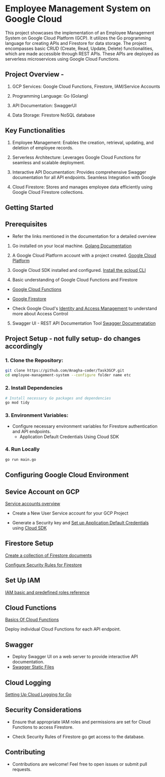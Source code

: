 # Employee Management System on Google Cloud

This project showcases the implementation of an Employee Management System on Google Cloud Platform (GCP). It utilizes the Go programming language for creating APIs and Firestore for data storage. The project encompasses basic CRUD (Create, Read, Update, Delete) functionalities, which are made accessible through REST APIs. These APIs are deployed as serverless microservices using Google Cloud Functions.

## Project Overview - 
1. GCP Services: Google Cloud Functions, Firestore, IAM/Service Accounts

2. Programming Language: Go (Golang)

3. API Documentation: SwaggerUI

4. Data Storage: Firestore NoSQL database

## Key Functionalities
1. Employee Management: Enables the creation, retrieval, updating, and deletion of employee records.

2. Serverless Architecture: Leverages Google Cloud Functions for seamless and scalable deployment.

3. Interactive API Documentation: Provides comprehensive Swagger documentation for all API endpoints.
Seamless Integration with Google 

4. Cloud Firestore: Stores and manages employee data efficiently using Google Cloud Firestore collections.


## Getting Started

## Prerequisites

* Refer the links mentioned in the documentation for a detailed overview


1. Go installed on your local machine.
[Golang Documentation](https://go.dev/doc/)

2. A Google Cloud Platform account with a project created.
[Google Cloud Platform](https://cloud.google.com/)

3. Google Cloud SDK installed and configured.
[Install the gcloud CLI](https://cloud.google.com/sdk/docs/install)

4. Basic understanding of Google Cloud Functions and Firestore
- [Google Cloud Functions](https://cloud.google.com/functions#)
- [Google Firestore](https://cloud.google.com/firestore/docs/)

- Check Google Cloud's [Identity and Access Management](https://cloud.google.com/iam/docs)  to understand more about Access Control


5. Swagger UI - REST API Documentation Tool
[Swagger Documenatation](https://swagger.io/docs/)



## Project Setup - not fully setup- do changes accordingly

### 1. Clone the Repository:

```bash
git clone https://github.com/Anagha-coder/Task3GCP.git
cd employee-management-system --configure folder name etc
```

### 2. Install Dependencies

```bash
# Install necessary Go packages and dependencies
go mod tidy
```

### 3. Environment Variables:

- Configure necessary environment variables for Firestore authentication and API endpoints.
  - Application Default Credentials Using Cloud SDK

### 4. Run Locally

```bash
go run main.go
```

## Configuring Google Cloud Environment

## Sevice Account on GCP

[Service accounts overview](https://cloud.google.com/iam/docs/service-account-overview)

- Create a New User Service account for your GCP Project

- Generate a Security key and
[Set up Application Default Credentials](https://cloud.google.com/docs/authentication/provide-credentials-adc) using [Cloud SDK](https://cloud.google.com/sdk/docs/install)

## Firestore Setup

[Create a collection of Firestore documents](https://cloud.google.com/firestore/docs/samples/firestore-query-collection-group-dataset#firestore_query_collection_group_dataset-go)



[Configure Security Rules for Firestore](https://cloud.google.com/firestore/docs/security/get-started)

## Set Up IAM

[IAM basic and predefined roles reference](https://cloud.google.com/iam/docs/understanding-roles)

## Cloud Functions 

[Basics Of Cloud Functions](https://cloud.google.com/functions#)

Deploy individual Cloud Functions for each API endpoint.

## Swagger

- Deploy Swagger UI on a web server to provide interactive API documentation.
- [Swagger Static Files](https://swagger.io/docs/open-source-tools/swagger-ui/usage/installation/) 




## Cloud Logging

[Setting Up Cloud Logging for Go](https://cloud.google.com/logging/docs/setup/go)



## Security Considerations

- Ensure that appropriate IAM roles and permissions are set for Cloud Functions to access Firestore.

- Check Security Rules of Firestore go get access to the database.



## Contributing

- Contributions are welcome! Feel free to open issues or submit pull requests.
